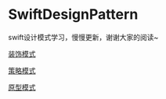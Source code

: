 # SwiftDesignPattern
swift设计模式学习，慢慢更新，谢谢大家的阅读~

[装饰模式](/Decorator)

[策略模式](/Strategy)

[原型模式](/Prototype)